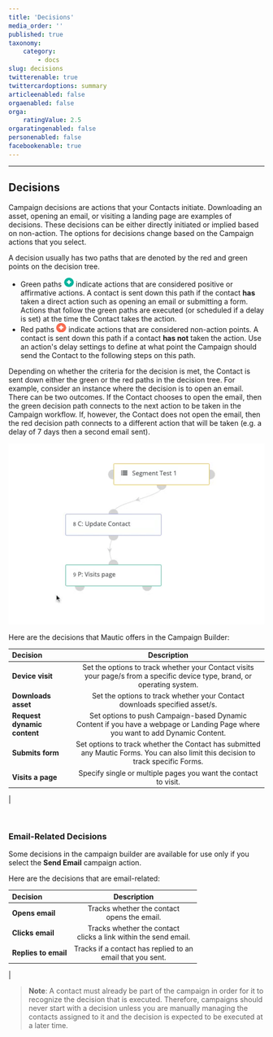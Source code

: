 ```yaml
---
title: 'Decisions'
media_order: ''
published: true
taxonomy:
    category:
        - docs
slug: decisions
twitterenable: true
twittercardoptions: summary
articleenabled: false
orgaenabled: false
orga:
    ratingValue: 2.5
orgaratingenabled: false
personenabled: false
facebookenable: true
---
```


---------------------
## Decisions

Campaign decisions are actions that your Contacts initiate. Downloading an asset, opening an email, or visiting a landing page are examples of decisions. These decisions can be either directly initiated or implied based on non-action. The options for decisions change based on the Campaign actions that you select.

A decision usually has two paths that are denoted by the red and green points on the decision tree. 

 - Green paths ![Icon showing the positive action path (green)](green-point.png) indicate actions that are considered positive or affirmative actions. A contact is sent down this path if the contact **has** taken a direct action such as opening an email or submitting a form. Actions that follow the green paths are executed (or scheduled if a delay is set) at the time the Contact takes the action.
  - Red paths ![Icon showing the negative action path (red)](red-point.png) indicate actions that are considered non-action points. A contact is sent down this path if a contact **has not** taken the action. Use an action's delay settings to define at what point the Campaign should send the Contact to the following steps on this path.

Depending on whether the criteria for the decision is met, the Contact is sent down either the green or the red paths in the decision tree. For example, consider an instance where the decision is to open an email. There can be two outcomes. If the Contact chooses to open the email, then the green decision path connects to the next action to be taken in the Campaign workflow. If, however, the Contact does not open the email, then the red decision path connects to a different action that will be taken (e.g. a delay of 7 days then a second email sent).



![Screenshot showing Campaign decisions available in Mautic](campaign-decisions.gif)

Here are the decisions that Mautic offers in the Campaign Builder:

| Decision        | Description  | 
| :------------- | :----------: |
|**Device visit** |Set the options to track whether your Contact visits your page/s from a specific device type, brand, or operating system.
|**Downloads asset**|Set the options to track whether your Contact downloads specified asset/s.|
|**Request dynamic content**|Set options to push Campaign-based Dynamic Content if you have a webpage or Landing Page where you want to add Dynamic Content.|
|**Submits form**|Set options to track whether the Contact has submitted any Mautic Forms. You can also limit this decision to track specific Forms.|
|**Visits a page**|Specify single or multiple pages you want the contact to visit.|
|

<br>

### Email-Related Decisions

Some decisions in the campaign builder are available for use only if you select the **Send Email** campaign action.

Here are the decisions that are email-related:

| Decision        | Description  | 
| :------------- | :----------: |
|**Opens email**| Tracks whether the contact <br> opens the email.|
|**Clicks email**|Tracks whether the contact <br> clicks a link within the send email.|
|**Replies to email**|Tracks if a contact has replied to an<br> email that you sent.|
|
<br>


> **Note**:
A contact must already be part of the campaign in order for it to recognize the decision that is executed. Therefore, campaigns should never start with a decision unless you are manually managing the contacts assigned to it and the decision is expected to be executed at a later time.
